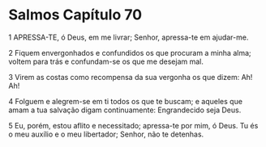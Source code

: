 # Salmos Capítulo 70

1	APRESSA-TE, ó Deus, em me livrar; Senhor, apressa-te em ajudar-me.

2	Fiquem envergonhados e confundidos os que procuram a minha alma; voltem para trás e confundam-se os que me desejam mal.

3	Virem as costas como recompensa da sua vergonha os que dizem: Ah! Ah!

4	Folguem e alegrem-se em ti todos os que te buscam; e aqueles que amam a tua salvação digam continuamente: Engrandecido seja Deus.

5	Eu, porém, estou aflito e necessitado; apressa-te por mim, ó Deus. Tu és o meu auxílio e o meu libertador; Senhor, não te detenhas.

